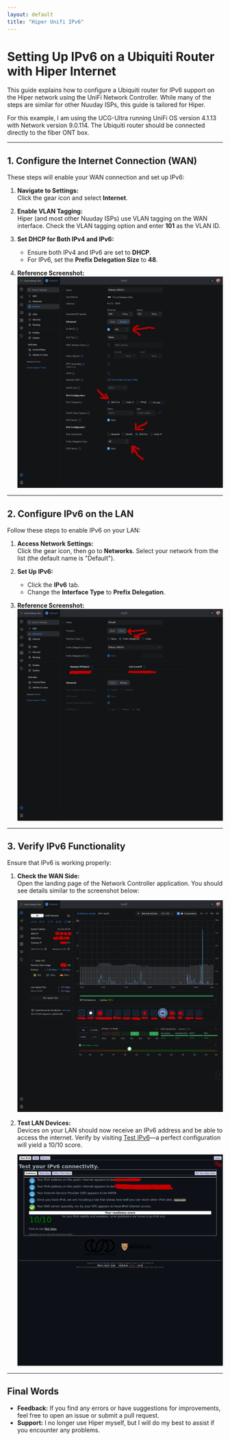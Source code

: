 ```yaml
---
layout: default
title: "Hiper Unifi IPv6"
---
```


# Setting Up IPv6 on a Ubiquiti Router with Hiper Internet

This guide explains how to configure a Ubiquiti router for IPv6 support on the Hiper network using the UniFi Network Controller. While many of the steps are similar for other Nuuday ISPs, this guide is tailored for Hiper.

For this example, I am using the UCG-Ultra running UniFi OS version 4.1.13 with Network version 9.0.114. The Ubiquiti router should be connected directly to the fiber ONT box.

---

## 1. Configure the Internet Connection (WAN)

These steps will enable your WAN connection and set up IPv6:

1. **Navigate to Settings:**  
   Click the gear icon and select **Internet**.

2. **Enable VLAN Tagging:**  
   Hiper (and most other Nuuday ISPs) use VLAN tagging on the WAN interface. Check the VLAN tagging option and enter **101** as the VLAN ID.

3. **Set DHCP for Both IPv4 and IPv6:**  
   - Ensure both IPv4 and IPv6 are set to **DHCP**.
   - For IPv6, set the **Prefix Delegation Size** to **48**.

4. **Reference Screenshot:**  
   ![Internet Settings](https://raw.githubusercontent.com/andersx/andersx.github.io/main/_posts/screenshots/internet.png)

---

## 2. Configure IPv6 on the LAN

Follow these steps to enable IPv6 on your LAN:

1. **Access Network Settings:**  
   Click the gear icon, then go to **Networks**. Select your network from the list (the default name is "Default").

2. **Set Up IPv6:**  
   - Click the **IPv6** tab.
   - Change the **Interface Type** to **Prefix Delegation**.

3. **Reference Screenshot:**  
   ![LAN Settings](https://raw.githubusercontent.com/andersx/andersx.github.io/main/_posts/screenshots/lan.png)

---

## 3. Verify IPv6 Functionality

Ensure that IPv6 is working properly:

1. **Check the WAN Side:**  
   Open the landing page of the Network Controller application. You should see details similar to the screenshot below:
   
   ![Landing Page](https://raw.githubusercontent.com/andersx/andersx.github.io/main/_posts/screenshots/landing_page.png)

2. **Test LAN Devices:**  
   Devices on your LAN should now receive an IPv6 address and be able to access the internet. Verify by visiting [Test IPv6](https://test-ipv6.csclub.uwaterloo.ca/)—a perfect configuration will yield a 10/10 score.
   
   ![IPv6 Test](https://raw.githubusercontent.com/andersx/andersx.github.io/main/_posts/screenshots/check.png)

---

## Final Words

- **Feedback:** If you find any errors or have suggestions for improvements, feel free to open an issue or submit a pull request.
- **Support:** I no longer use Hiper myself, but I will do my best to assist if you encounter any problems.

